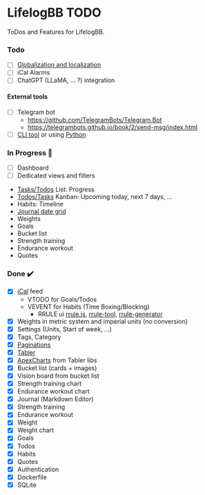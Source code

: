 # LifelogBB TODO

ToDos and Features for LifelogBB.

### Todo

- [ ] [Globalization and localization](https://learn.microsoft.com/en-us/aspnet/core/fundamentals/localization?view=aspnetcore-6.0)
- [ ] iCal Alarms
- [ ] ChatGPT (LLaMA, ... ?) integration

#### External tools

- [ ] Telegram bot
  - https://github.com/TelegramBots/Telegram.Bot
  - https://telegrambots.github.io/book/2/send-msg/index.html
- [ ] [CLI tool](https://github.com/gui-cs/Terminal.Gui) or using [Python](https://github.com/bczsalba/pytermgui)

### In Progress :construction:

- [ ] Dashboard
- [ ] Dedicated views and filters
 - [Tasks/Todos](https://tabler.io/preview) List: Progress
 - [Todos/Tasks](https://preview.tabler.io/tasks.html#) Kanban: Upcoming today, next 7 days, ...
 - Habits: Timeline
 - [Journal date grid](https://github.com/usememos/memos)
 - Weights
 - Goals
 - Bucket list
 - Strength training
 - Endurance workout
 - Quotes


### Done :heavy_check_mark:

- [x] [iCal](https://github.com/rianjs/ical.net) feed
  - VTODO for Goals/Todos
  - VEVENT for Habits (Time Boxing/Blocking)
    - RRULE ui [rrule.js](https://jakubroztocil.github.io/rrule/), [rrule-tool](https://icalendar.org/rrule-tool.html), [rrule-generator](https://freetools.textmagic.com/rrule-generator)    
- [x] Weights in metric system and imperial units (no conversion)
- [x] Settings (Units, Start of week, ...)
- [x] Tags, Category
- [x] [Paginations](https://learn.microsoft.com/en-us/aspnet/core/data/ef-mvc/advanced?view=aspnetcore-7.0#use-dynamic-linq-to-simplify-code)
- [x] [Tabler](https://github.com/tabler)
- [x] [ApexCharts](https://apexcharts.com/) from Tabler libs
- [x] Bucket list (cards + images)
- [x] Vision board from bucket list
- [x] Strength training chart
- [x] Endurance workout chart
- [x] Journal (Markdown Editor)
- [x] Strength training
- [x] Endurance workout
- [x] Weight
- [x] Weight chart
- [x] Goals
- [x] Todos
- [x] Habits
- [x] Quotes
- [x] Authentication
- [x] Dockerfile
- [x] SQLite
